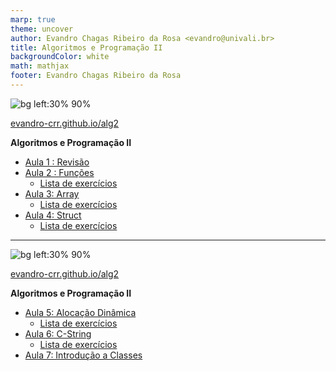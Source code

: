 ```yaml
---
marp: true
theme: uncover
author: Evandro Chagas Ribeiro da Rosa <evandro@univali.br>
title: Algoritmos e Programação II
backgroundColor: white
math: mathjax
footer: Evandro Chagas Ribeiro da Rosa
---
```


<style>
@import 'https://maxcdn.bootstrapcdn.com/font-awesome/4.7.0/css/font-awesome.min.css';
</style>

![bg left:30% 90%](https://api.qrserver.com/v1/create-qr-code/?format=svg&data=https://evandro-crr.github.io/alg2)


[evandro-crr.github.io/alg2](https://evandro-crr.github.io/alg2)


**Algoritmos e Programação II**

- [Aula 1 : Revisão](slides/1_aula.html) [<i class="fa fa-download" aria-hidden="true"></i>](slides/1_aula.pdf)
- [Aula 2 : Funções](slides/2_aula.html) [<i class="fa fa-download" aria-hidden="true"></i>](slides/2_aula.pdf)
    - [Lista de exercícios](listas/1_lista.pdf) 
- [Aula 3: Array](slides/3_aula.html) [<i class="fa fa-download" aria-hidden="true"></i>](slides/3_aula.pdf)
    - [Lista de exercícios](listas/2_lista.pdf) 
- [Aula 4: Struct](slides/4_aula.html) [<i class="fa fa-download" aria-hidden="true"></i>](slides/4_aula.pdf)
    - [Lista de exercícios](listas/3_lista.pdf) 

---


![bg left:30% 90%](https://api.qrserver.com/v1/create-qr-code/?format=svg&data=https://evandro-crr.github.io/alg2)


[evandro-crr.github.io/alg2](https://evandro-crr.github.io/alg2)


**Algoritmos e Programação II**

- [Aula 5: Alocação Dinâmica](slides/5_aula.html) [<i class="fa fa-download" aria-hidden="true"></i>](slides/5_aula.pdf)
    - [Lista de exercícios](listas/4_lista.pdf) 
- [Aula 6: C-String](slides/6_aula.html) [<i class="fa fa-download" aria-hidden="true"></i>](slides/6_aula.pdf)
    - [Lista de exercícios](listas/5_lista.pdf) 
- [Aula 7: Introdução a Classes](slides/7_aula.html) [<i class="fa fa-download" aria-hidden="true"></i>](slides/7_aula.pdf)
